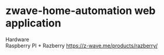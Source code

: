 # zwave-home-automation web application 
Hardware   
Raspberry PI + Razberry https://z-wave.me/products/razberry/

